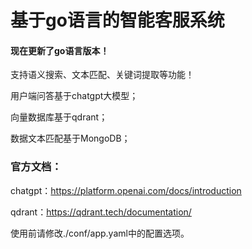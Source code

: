 # 基于go语言的智能客服系统

#### 现在更新了go语言版本！

支持语义搜索、文本匹配、关键词提取等功能！

用户端问答基于chatgpt大模型；

向量数据库基于qdrant；

数据文本匹配基于MongoDB；

### 官方文档：

chatgpt：https://platform.openai.com/docs/introduction

qdrant：https://qdrant.tech/documentation/

使用前请修改./conf/app.yaml中的配置选项。
